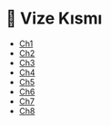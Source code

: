 # 📅 Vize Kısmı

<!--Index-->

- [Ch1](./Ch1.pdf)
- [Ch2](./Ch2.pdf)
- [Ch3](./Ch3.pdf)
- [Ch4](./Ch4.pdf)
- [Ch5](./Ch5.pdf)
- [Ch6](./Ch6.pdf)
- [Ch7](./Ch7.pdf)
- [Ch8](./Ch8.pdf)

<!--Index-->

